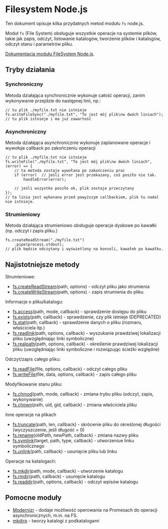 Filesystem Node.js
====================

Ten dokument opisuje kilka przydatnych metod modułu `fs` node.js.

Moduł `fs` (File System) obsługuje wszystkie operacje na systemie plików, takie
jak zapis, odczyt, listowanie katalogów, tworzenie plików i katalogów, odczyt
stanu i parametrów pliku.

[Dokumentacja modułu FileSystem Node.js](https://nodejs.org/api/fs.html).

Tryby działania
----------------

### Synchroniczny

Metoda działająca synchronicznie wykonuje całość operacji, zanim wykonywanie przejdzie do następnej linii, np.:

    // tu plik ./myfile.txt nie istnieje
    fs.writeFileSync("./myfile.txt", "To jest mój plik\nw dwóch liniach");
    // tu plik istnieje i ma już zawartość

### Asynchroniczny

Metoda działająca asynchronicznie wykonuje zaplanowane operacje i wywołuje callback po zakończeniu operacji

    // tu plik ./myfile.txt nie istnieje
    fs.writeFile("./myfile.txt", "To jest mój plik\nw dwóch liniach", (error) => {
        // ta metoda zostaje wywołana po zakończeniu prac
        if (error)  // jeśli error jest przekazany, coś poszło nie tak.
            handleError(error);

        // jeśli wszystko poszło ok, plik zostaje przeczytany
    });
    // ta linia jest wykonana przed powyższym callbackiem, plik tu nadal nie istnieje.

### Strumieniowy

Metoda działająca strumieniowo obsługuje operacje dyskowe po kawałki (np. odczyt i zapis pliku.)

    fs.createReadStream("./myfile.txt")
        .pipe(process.stdout);
    // plik będzie odczytany i wyświetlony na konsoli, kawałek po kawałku.

Najistotniejsze metody
------------------------

Strumieniowe:

* [fs.createReadStream](https://nodejs.org/api/fs.html#fs_fs_createreadstream_path_options)(path, options) - odczyt pliku jako strumienia
* [fs.createWriteStream](https://nodejs.org/api/fs.html#fs_fs_createwritestream_path_options)(path, options) - zapis strumienia do pliku

Informacje o pliku/katalogu:

* [fs.access](https://nodejs.org/api/fs.html#fs_fs_access_path_mode_callback)(path, mode, callback) - sprawdzenie dostępu do pliku
* [fs.exists](https://nodejs.org/api/fs.html#fs_fs_exists_path_callback)(path, callback) - sprawdzenie, czy plik istnieje (DEPRECATED)
* [fs.stat](https://nodejs.org/api/fs.html#fs_fs_stat_path_callback)(path, callback) - sprawdzenie danych o pliku (rozmaru, właściciela itp.)
* [fs.readlink](https://nodejs.org/api/fs.html#fs_fs_readlink_path_options_callback)(path, options, callback) - wyszukanie prawdziwej lokalizacji pliku (uwzględniając linki symboliczne)
* [fs.realpath](https://nodejs.org/api/fs.html#fs_fs_realpath_path_options_callback)(path, options, callback) - określenie prawdziwej lokalizacji pliku (uwzględniając linki symboliczne i rozwiązując ścieżki względne)

Odczyt/zapis całego pliku:

* [fs.readFile](https://nodejs.org/api/fs.html#fs_fs_readfile_file_options_callback)(file, options, callback) - odczyt całego pliku
* [fs.writeFile](https://nodejs.org/api/fs.html#fs_fs_writefile_file_data_options_callback)(file, data, options, callback) - zapis całego pliku

Modyfikowanie stanu pliku:

* [fs.chmod](https://nodejs.org/api/fs.html#fs_fs_chmod_path_mode_callback)(path, mode, callback) - zmiana trybu pliku (odczyt, zapis, wykonywanie)
* [fs.chown](https://nodejs.org/api/fs.html#fs_fs_chown_path_uid_gid_callback)(path, uid, gid, callback) - zmiana właściciela pliku

Inne operacje na plikach

* [fs.truncate](https://nodejs.org/api/fs.html#fs_fs_truncate_path_len_callback)(path, len, callback) - skrócenie pliku do określonej długości (wyczyszczenie, jeśli długość = 0)
* [fs.rename](https://nodejs.org/api/fs.html#fs_fs_rename_oldpath_newpath_callback)(oldPath, newPath, callback) - zmiana nazwy pliku
* [fs.symlink](https://nodejs.org/api/fs.html#fs_fs_symlink_target_path_type_callback)(target, path, type, callback) - utworzeniue linku symbolicznego
* [fs.unlink](https://nodejs.org/api/fs.html#fs_fs_unlink_path_callback)(path, callback) - usunięcie pliku lub linku

Operacje na katalogach:

* [fs.mkdir](https://nodejs.org/api/fs.html#fs_fs_mkdir_path_mode_callback)(path, mode, callback) - utworzenie katalogu
* [fs.rmdir](https://nodejs.org/api/fs.html#fs_fs_rmdir_path_callback)(path, callback) - usunięcie katalogu
* [fs.readdir](https://nodejs.org/api/fs.html#fs_fs_readdir_path_options_callback)(path, options, callback) - odczyt wpisów katalogu

Pomocne moduły
----------------

* [Modernizr](https://www.npmjs.com/package/mz) - dodaje możliwość operowania na Promesach do operacji asynchronicznych, m.in. na FS.
* [mkdirp](https://www.npmjs.com/package/mkdirp) - tworzy katalogi z podkatalogami
